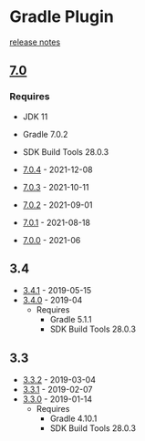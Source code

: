 # Gradle Plugin

[release notes](https://developer.android.com/studio/releases/gradle-plugin)

## [7.0](https://developer.android.com/studio/releases/gradle-plugin#7-0-0)

### Requires

- JDK 11
- Gradle 7.0.2
- SDK Build Tools 28.0.3

- [7.0.4](https://androidstudio.googleblog.com/2021/12/android-studio-arctic-fox-202031-patch.html) - 2021-12-08
- [7.0.3](https://androidstudio.googleblog.com/2021/10/android-studio-arctic-fox-202031-patch.html) - 2021-10-11
- [7.0.2](https://androidstudio.googleblog.com/2021/09/android-studio-arctic-fox-202031-patch.html) - 2021-09-01
- [7.0.1](https://androidstudio.googleblog.com/2021/08/android-studio-arctic-fox-202031-patch.html) - 2021-08-18
- [7.0.0](https://developer.android.com/studio/releases/gradle-plugin#7-0-0) - 2021-06

## 3.4

- [3.4.1](https://androidstudio.googleblog.com/2019/05/android-studio-341-available.html) - 2019-05-15
- [3.4.0](https://developer.android.com/studio/releases/gradle-plugin#3-4-0) - 2019-04
  - Requires
    - Gradle 5.1.1
    - SDK Build Tools 28.0.3

## 3.3

- [3.3.2](https://androidstudio.googleblog.com/2019/03/android-studio-332-available.html) - 2019-03-04
- [3.3.1](https://androidstudio.googleblog.com/2019/02/android-studio-331-available.html) - 2019-02-07
- [3.3.0](https://developer.android.com/studio/releases/gradle-plugin#3-3-0) - 2019-01-14
  - Requires
    - Gradle 4.10.1
    - SDK Build Tools 28.0.3
